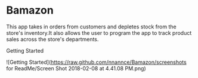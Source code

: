 # Bamazon

This app takes in orders from customers and depletes stock from the store's inventory.It also allows the user to program the app to track product sales across the store's departments.

Getting Started

![Getting Started](https://raw.github.com/nnannce/Bamazon/screenshots for ReadMe/Screen Shot 2018-02-08 at 4.41.08 PM.png)


